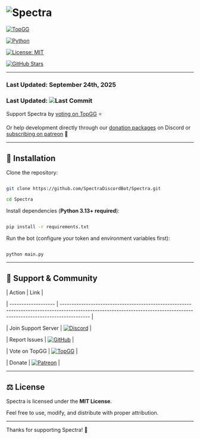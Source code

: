 # ![Spectra](https://raw.githubusercontent.com/SpectraDiscordBot/Spectra/main/spectra.gif)



[![TopGG](https://img.shields.io/badge/TopGG-Vote-brightgreen?logo=top.gg&logoColor=white)](https://top.gg/bot/1279512390756470836)

[![Python](https://img.shields.io/badge/Python-3.13+-blue?logo=python)](https://www.python.org/)

[![License: MIT](https://img.shields.io/badge/License-MIT-yellow?logo=opensourceinitiative)](https://opensource.org/licenses/MIT)

[![GitHub Stars](https://img.shields.io/github/stars/SpectraDiscordBot/Spectra?style=social)](https://github.com/SpectraDiscordBot/Spectra/stargazers)



---




### Last Updated: September 24th, 2025


### Last Updated: ![Last Commit](https://img.shields.io/github/last-commit/SpectraDiscordBot/Spectra?label=Last%20Updated)



Support Spectra by [voting on TopGG](https://top.gg/bot/1279512390756470836) ⭐  

Or help development directly through our [donation packages](https://discord.com/discovery/applications/1279512390756470836/store) on Discord or [subscribing on patreon](https://patreon.com/Discord_Spectra) 💖



---



## 🚀 Installation



Clone the repository:



```bash

git clone https://github.com/SpectraDiscordBot/Spectra.git

cd Spectra

````



Install dependencies (**Python 3.13+ required**):



```bash

pip install -r requirements.txt

```



Run the bot (configure your token and environment variables first):



```bash

python main.py

```



---



## 🛟 Support & Community



| Action              | Link                                                                                                                                                                     |

| ------------------- | ------------------------------------------------------------------------------------------------------------------------------------------------------------------------ |

| Join Support Server | [![Discord](https://img.shields.io/badge/Discord-Join%20Server-7289DA?logo=discord\&logoColor=white)](https://discord.gg/fcPF66DubA)                            |

| Report Issues       | [![GitHub](https://img.shields.io/badge/GitHub-Open%20Issue-181717?logo=github\&logoColor=white)](https://github.com/SpectraDiscordBot/Spectra/issues)                   |

| Vote on TopGG       | [![TopGG](https://img.shields.io/badge/TopGG-Vote-FF5F5F?logo=top.gg\&logoColor=white)](https://top.gg/bot/1279512390756470836)                                          |

| Donate | [![Patreon](https://img.shields.io/badge/Patreon-Support-FF424D?logo=patreon&logoColor=white)](https://patreon.com/Discord_Spectra) |



---



## ⚖️ License



Spectra is licensed under the **MIT License**.

Feel free to use, modify, and distribute with proper attribution.



---



Thanks for supporting Spectra! 🚀
